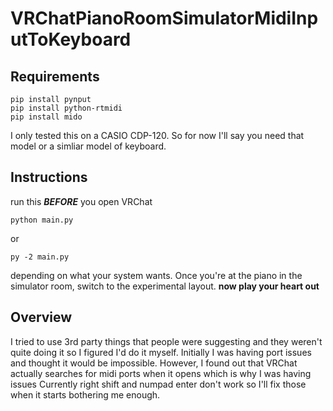 # VRChatPianoRoomSimulatorMidiInputToKeyboard
## Requirements
```
pip install pynput
pip install python-rtmidi
pip install mido
```
I only tested this on a CASIO CDP-120. So for now I'll say you need that model or a simliar model of keyboard.
## Instructions
run this ***BEFORE*** you open VRChat
```
python main.py
```
or
```
py -2 main.py
```
depending on what your system wants.
Once you're at the piano in the simulator room, switch to the experimental layout.
**now play your heart out**
## Overview
I tried to use 3rd party things that people were suggesting and they weren't quite doing it so I figured I'd do it myself. Initially I was having port issues and thought it would be impossible. However, I found out that VRChat actually searches for midi ports when it opens which is why I was having issues Currently right shift and numpad enter don't work so I'll fix those when it starts bothering me enough.
